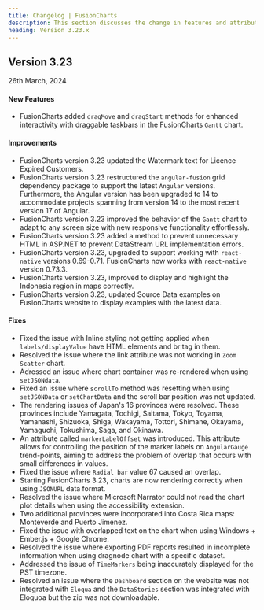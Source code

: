 ```yaml
---
title: Changelog | FusionCharts
description: This section discusses the change in features and attributes with the latest released version.
heading: Version 3.23.x
---
```


<h2 class="sub-heading">Version 3.23</h2>

<p class="release-date">26th March, 2024</p>


<h4>New Features</h4>

- FusionCharts added `dragMove` and `dragStart` methods for enhanced interactivity with draggable taskbars in the FusionCharts `Gantt` chart.

<h4>Improvements</h4>

- FusionCharts version 3.23 updated the Watermark text for Licence Expired Customers.
- FusionCharts version 3.23 restructured the `angular-fusion` grid dependency package to support the latest `Angular` versions. Furthermore, the Angular version has been upgraded to 14 to accommodate projects spanning from version 14 to the most recent version 17 of Angular.
- FusionCharts version 3.23 improved the behavior of the `Gantt` chart to adapt to any screen size with new responsive functionality effortlessly.
- FusionCharts version 3.23 added a method to prevent unnecessary HTML in ASP.NET to prevent DataStream URL implementation errors.
- FusionCharts version 3.23, upgraded to support working with `react-native` versions 0.69-0.71. FusionCharts now works with `react-native` version 0.73.3.
- FusionCharts version 3.23, improved to display and highlight the Indonesia region in maps correctly.
- FusionCharts version 3.23, updated Source Data examples on FusionCharts website to display examples with the latest data.

<h4>Fixes</h4>

- Fixed the issue with Inline styling not getting applied when `labels/displayValue` have HTML elements and br tag in them.
- Resolved the issue where the link attribute was not working in `Zoom Scatter` chart.
- Adressed an issue where chart container was re-rendered when using `setJSONdata`.
- Fixed an issue where `scrollTo` method was resetting when using `setJSONData` or `setChartData` and the scroll bar position was not updated.
- The rendering issues of Japan's 16 provinces were resolved. These provinces include Yamagata, Tochigi, Saitama, Tokyo, Toyama, Yamanashi, Shizuoka, Shiga, Wakayama, Tottori, Shimane, Okayama, Yamaguchi, Tokushima, Saga, and Okinawa.
- An attribute called `markerLabelOffset` was introduced. This attribute allows for controlling the position of the marker labels on `AngularGauge` trend-points, aiming to address the problem of overlap that occurs with small differences in values.
- Fixed the issue where `Radial bar` value 67 caused an overlap.
- Starting FusionCharts 3.23, charts are now rendering correctly when using `JSONURL` data format.
- Resolved the issue where Microsoft Narrator could not read the chart plot details when using the accessibility extension.
- Two additional provinces were incorporated into Costa Rica maps: Monteverde and Puerto Jimenez.
- Fixed the issue with overlapped text on the chart when using Windows + Ember.js + Google Chrome.
- Resolved the issue where exporting PDF reports resulted in incomplete information when using dragnode chart with a specific dataset.
- Addressed the issue of `TimeMarkers` being inaccurately displayed for the PST timezone.
- Resolved an issue where the `Dashboard` section on the website was not integrated with `Eloqua` and the `DataStories` section was integrated with Eloquoa but the zip was not downloadable.





  


